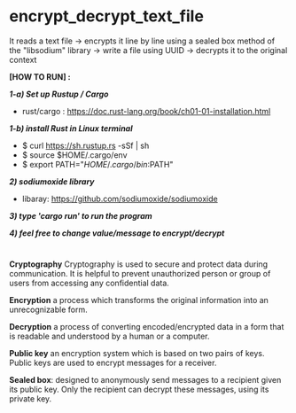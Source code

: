 # encrypt_decrypt_text_file
It reads a text file -> encrypts it line by line using a sealed box method of the "libsodium" library -> write a file using UUID -> decrypts it to the original context

**[HOW TO RUN] :**

***1-a) Set up Rustup / Cargo***
  - rust/cargo : https://doc.rust-lang.org/book/ch01-01-installation.html
  
***1-b) install Rust in Linux terminal***
- $ curl https://sh.rustup.rs -sSf | sh
- $ source $HOME/.cargo/env
- $ export PATH="$HOME/.cargo/bin:$PATH"

***2) sodiumoxide library***
- libaray: https://github.com/sodiumoxide/sodiumoxide

***3) type 'cargo run' to run the program***

***4) feel free to change value/message to encrypt/decrypt***
#

**Cryptography**
Cryptography is used to secure and protect data during communication. 
It is helpful to prevent unauthorized person or group of users from accessing any confidential data. 

**Encryption** a process which transforms the original information into an unrecognizable form.

**Decryption** a process of converting encoded/encrypted data in a form that is readable and understood by a human or a computer. 

**Public key** an encryption system which is based on two pairs of keys. Public keys are used to encrypt messages for a receiver.

**Sealed box**: designed to anonymously send messages to a recipient given its public key.
Only the recipient can decrypt these messages, using its private key. 
